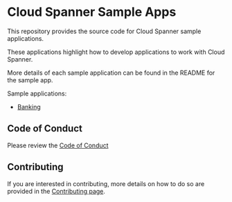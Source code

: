 # Cloud Spanner Sample Apps

This repository provides the source code for Cloud Spanner sample
applications.

These applications highlight how to develop applications to work with Cloud Spanner.

More details of each sample application can be found in the README for the sample
app.

Sample applications:
- [Banking](finance/README.md)


## Code of Conduct
Please review the [Code of Conduct](docs/code-of-conduct.md)

## Contributing

If you are interested in contributing, more details on how to do so are provided 
in the [Contributing page](docs/contributing.md).

